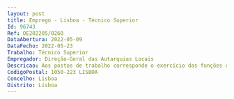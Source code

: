 ```yaml
--- 
layout: post
title: Emprego - Lisboa - Técnico Superior
Id: 96743
Ref: OE202205/0260
DataAbertura: 2022-05-09
DataFecho: 2022-05-23
Trabalho: Técnico Superior
Empregador: Direção-Geral das Autarquias Locais
Descricao: Aos postos de trabalho corresponde o exercício das funções da carreira de técnico superior, nomeadamente  a) apoio técnico às entidades no acesso e registo de informação, nas aplicações instaladas nesta Direção Geral, através de atendimento telefónico e ou email  b) análise e elaboração de respostas técnicas, relacionadas com as aplicações e com informação reportada pelas entidades  c) garantir a disponibilização dos calendários mensais, trimestrais e outros, para reporte de informação no SISAL  Sistema de Integração de Informação para o Subsetor da Administração Local, assim como, o registo de atualizações diversas  d) efetuar análises estatística várias e com periodicidades diferentes, sobre o volume de informação rececionado, as suas temáticas e distribuição  e) colaborar na elaboração de documentação técnica e FAQ’s  f) participar sempre que necessário, em reuniões temáticas no domínio das atribuições da Divisão de Apoio às Entidades do Subsetor da Administração Local  (DAESAL)  g) quaisquer outras funções de natureza executiva, de aplicação de métodos e processos, inseridos na missão e atribuições da DGAL
CodigoPostal: 1050-223 LISBOA
Concelho: Lisboa
Distrito: Lisboa
--- 
```

